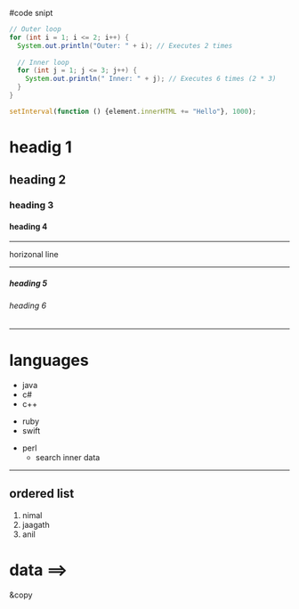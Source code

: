 #code snipt
``` java
// Outer loop 
for (int i = 1; i <= 2; i++) {
  System.out.println("Outer: " + i); // Executes 2 times
  
  // Inner loop
  for (int j = 1; j <= 3; j++) {
    System.out.println(" Inner: " + j); // Executes 6 times (2 * 3)
  }
} 
```

``` js
setInterval(function () {element.innerHTML += "Hello"}, 1000);
```

# headig 1
## heading 2
### heading 3
#### heading 4
--- 
horizonal line
***
##### heading 5
###### heading 6

---

# languages

+ java
+ c#
+ c++
  
- ruby
- swift
* perl
  * search inner data
---

## ordered list 
1. nimal 
2. jaagath
3. anil 

# data ==>
&copy 

